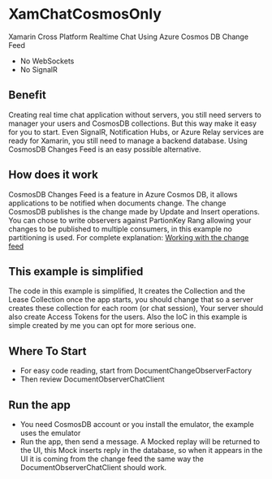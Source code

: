 # XamChatCosmosOnly
Xamarin Cross Platform Realtime Chat Using Azure Cosmos DB Change Feed

* No WebSockets
* No SignalR

## Benefit
Creating real time chat application without servers, you still need servers to manager your users and CosmosDB collections. But this way make it easy for you to start. Even SignalR, Notification Hubs, or Azure Relay services are ready for Xamarin, you still need to manage a backend database. Using CosmosDB Changes Feed is an easy possible alternative.

## How does it work
CosmosDB Changes Feed is a feature in Azure Cosmos DB, it allows applications to be notified when documents change. The change CosmosDB publishes is the change made by Update and Insert operations. You can chose to write observers against PartionKey Rang allowing your changes to be published to multiple consumers, in this example no partitioning is used. For complete explanation: [Working with the change feed](https://docs.microsoft.com/en-us/azure/cosmos-db/change-feed)

## This example is simplified
The code in this example is simplified, It creates the Collection and the Lease Collection once the app starts, you should change that so a server creates these collection for each room (or chat session), Your server should also create Access Tokens for the users. Also the IoC in this example is simple created by me you can opt for more serious one.

## Where To Start
* For easy code reading, start from DocumentChangeObserverFactory
* Then review DocumentObserverChatClient

## Run the app
* You need CosmosDB account or you install the emulator, the example uses the emulator
* Run the app, then send a message. A Mocked replay will be returned to the UI, this Mock inserts reply in the database, so when it appears in the UI it is coming from the change feed the same way the DocumentObserverChatClient should work.



